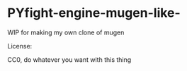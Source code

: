 # PYfight-engine-mugen-like-
WIP for making my own clone of mugen 



License:

CC0, do whatever you want with this thing
